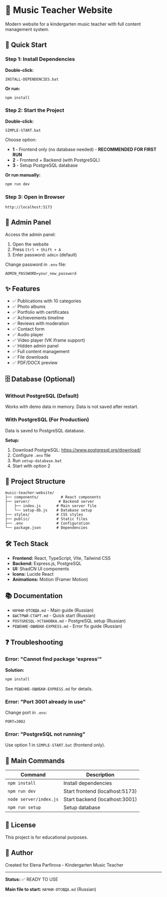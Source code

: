 # 🎵 Music Teacher Website

Modern website for a kindergarten music teacher with full content management system.

## 🚀 Quick Start

### Step 1: Install Dependencies

**Double-click:**
```
INSTALL-DEPENDENCIES.bat
```

**Or run:**
```bash
npm install
```

### Step 2: Start the Project

**Double-click:**
```
SIMPLE-START.bat
```

Choose option:
- **1** - Frontend only (no database needed) - **RECOMMENDED FOR FIRST RUN**
- **2** - Frontend + Backend (with PostgreSQL)
- **3** - Setup PostgreSQL database

**Or run manually:**
```bash
npm run dev
```

### Step 3: Open in Browser

```
http://localhost:5173
```

## 🔐 Admin Panel

Access the admin panel:
1. Open the website
2. Press `Ctrl + Shift + A`
3. Enter password: `admin` (default)

Change password in `.env` file:
```
ADMIN_PASSWORD=your_new_password
```

## ✨ Features

- ✅ Publications with 10 categories
- ✅ Photo albums
- ✅ Portfolio with certificates
- ✅ Achievements timeline
- ✅ Reviews with moderation
- ✅ Contact form
- ✅ Audio player
- ✅ Video player (VK iframe support)
- ✅ Hidden admin panel
- ✅ Full content management
- ✅ File downloads
- ✅ PDF/DOCX preview

## 🗄️ Database (Optional)

### Without PostgreSQL (Default)
Works with demo data in memory. Data is not saved after restart.

### With PostgreSQL (For Production)
Data is saved to PostgreSQL database.

**Setup:**
1. Download PostgreSQL: https://www.postgresql.org/download/
2. Configure `.env` file
3. Run `setup-database.bat`
4. Start with option 2

## 📁 Project Structure

```
music-teacher-website/
├── components/          # React components
├── server/             # Backend server
│   ├── index.js       # Main server file
│   └── setup-db.js    # Database setup
├── styles/            # CSS styles
├── public/            # Static files
├── .env               # Configuration
└── package.json       # Dependencies
```

## 🛠️ Tech Stack

- **Frontend:** React, TypeScript, Vite, Tailwind CSS
- **Backend:** Express.js, PostgreSQL
- **UI:** ShadCN UI components
- **Icons:** Lucide React
- **Animations:** Motion (Framer Motion)

## 📚 Documentation

- `НАЧНИ-ОТСЮДА.md` - Main guide (Russian)
- `БЫСТРЫЙ-СТАРТ.md` - Quick start (Russian)
- `POSTGRESQL-УСТАНОВКА.md` - PostgreSQL setup (Russian)
- `РЕШЕНИЕ-ОШИБКИ-EXPRESS.md` - Error fix guide (Russian)

## ❓ Troubleshooting

### Error: "Cannot find package 'express'"

**Solution:**
```bash
npm install
```

See `РЕШЕНИЕ-ОШИБКИ-EXPRESS.md` for details.

### Error: "Port 3001 already in use"

Change port in `.env`:
```
PORT=3002
```

### Error: "PostgreSQL not running"

Use option 1 in `SIMPLE-START.bat` (frontend only).

## 🎯 Main Commands

| Command | Description |
|---------|-------------|
| `npm install` | Install dependencies |
| `npm run dev` | Start frontend (localhost:5173) |
| `node server/index.js` | Start backend (localhost:3001) |
| `npm run setup` | Setup database |

## 📄 License

This project is for educational purposes.

## 👤 Author

Created for Elena Parfirova - Kindergarten Music Teacher

---

**Status:** ✅ READY TO USE

**Main file to start:** `НАЧНИ-ОТСЮДА.md` (Russian)
